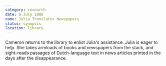 ```yaml
---
category: research
date: 6 July 1988
name: Julia Translates Newspapers
status: synopsis
location: library
---
```


Cameron returns to the library to enlist Julia's
assistance. Julia is eager to help. She takes armloads of books and newspapers from the stack, and sight-reads passages of Dutch-language text in news articles printed in the days after the
disappearance.

